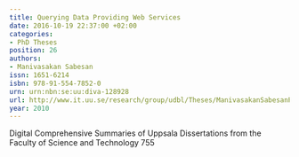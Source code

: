 ```yaml
---
title: Querying Data Providing Web Services
date: 2016-10-19 22:37:00 +02:00
categories:
- PhD Theses
position: 26
authors:
- Manivasakan Sabesan
issn: 1651-6214
isbn: 978-91-554-7852-0
urn: urn:nbn:se:uu:diva-128928
url: http://www.it.uu.se/research/group/udbl/Theses/ManivasakanSabesanPhD.pdf
year: 2010
---
```


Digital Comprehensive Summaries of Uppsala Dissertations from the Faculty of Science and Technology 755
